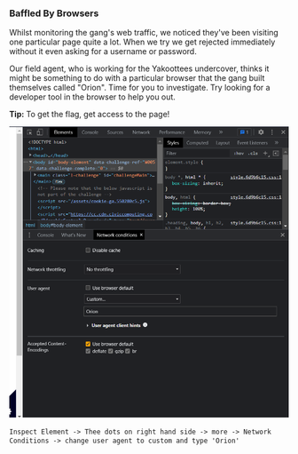 ### Baffled By Browsers

Whilst monitoring the gang's web traffic, we noticed they've been visiting one particular page quite a lot. When we try we get rejected immediately without it even asking for a username or password.

Our field agent, who is working for the Yakoottees undercover, thinks it might be something to do with a particular browser that the gang built themselves called "Orion". Time for you to investigate. Try looking for a developer tool in the browser to help you out.

**Tip:** To get the flag, get access to the page!

![image](img/c11image.png)

```
Inspect Element -> Thee dots on right hand side -> more -> Network Conditions -> change user agent to custom and type 'Orion'
```